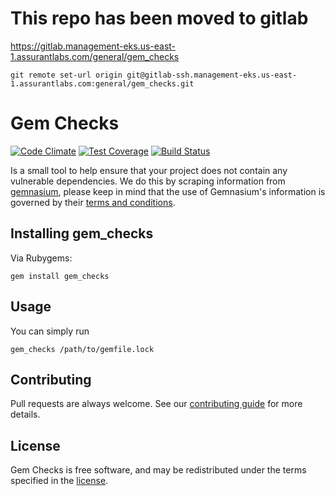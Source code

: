 # This repo has been moved to gitlab

https://gitlab.management-eks.us-east-1.assurantlabs.com/general/gem_checks

`git remote set-url origin git@gitlab-ssh.management-eks.us-east-1.assurantlabs.com:general/gem_checks.git`

# Gem Checks
[![Code Climate](https://codeclimate.com/github/mobiledefense/gem_checks/badges/gpa.svg)](https://codeclimate.com/github/mobiledefense/gem_checks)
[![Test Coverage](https://codeclimate.com/github/mobiledefense/gem_checks/badges/coverage.svg)](https://codeclimate.com/github/mobiledefense/gem_checks/coverage)
[![Build Status](https://travis-ci.org/mobiledefense/gem_checks.svg?branch=master)](https://travis-ci.org/mobiledefense/gem_checks)

Is a small tool to help ensure that your project does not contain any vulnerable dependencies.
We do this by scraping information from [gemnasium](https://gemnasium.com),
please keep in mind that the use of Gemnasium's information is governed by their [terms and conditions](https://gemnasium.com/terms).

## Installing gem_checks
Via Rubygems:
```
gem install gem_checks
```

## Usage
You can simply run
```
gem_checks /path/to/gemfile.lock
```

## Contributing
Pull requests are always welcome. See our [contributing guide] for
more details.

## License
Gem Checks is free software, and may be redistributed under the terms specified in the [license].

[contributing guide]: https://github.com/mobiledefense/gem_checks/blob/master/CONTRIBUTING.md
[license]: https://github.com/mobiledefense/gem_checks/blob/master/LICENSE.txt
